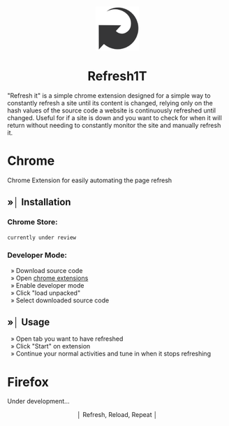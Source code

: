 <p align="center" width="75%">
    <img width="20%" src="logo.png">
</p>


<div align="center">
  <h1> Refresh1T </h1>
</div>

"Refresh it" is a simple chrome extension designed for a simple way to constantly refresh a site until its content is changed, relying only on the hash values of the source code a website is continuously refreshed until changed. Useful for if a site is down and you want to check for when it will return without needing to constantly monitor the site and manually refresh it. 

# Chrome
Chrome Extension for easily automating the page refresh

## »│ Installation

### Chrome Store: 
` currently under review `

### Developer Mode:

&nbsp; » Download source code \
&nbsp; » Open [chrome extensions](chrome://extensions) \
&nbsp; » Enable developer mode \
&nbsp; » Click "load unpacked" \
&nbsp; » Select downloaded source code 
   
## »│ Usage
&nbsp; » Open tab you want to have refreshed \
&nbsp; » Click "Start" on extension \
&nbsp; » Continue your normal activities and tune in when it stops refreshing


# Firefox
Under development...

<div align="center">
 <p> │ Refresh, Reload, Repeat │ </p>
</div>
